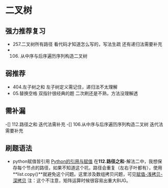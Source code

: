 # 二叉树
## 强力推荐复习
- 257.二叉树所有路径  看代码才知道怎么写的，写法生疏  还有递归法需要补充
- 106. 从中序与后序遍历序列构造二叉树 
## 弱推荐
- 404.左子树之和 左子树定义需记住，递归法不太理解  
- 05.替换空格 双指针很经典的题 二次刷还是不熟，方法没理解透


## 需补漏
-[] 112.路径之和  迭代法需补充
-[] 106.从中序与后序遍历序列构造二叉树 迭代法需要补充


## 刷题语法
- python赋值皆引用
[Python的引用与赋值](https://www.cnblogs.com/up-zm/p/16044691.html)
在**112.路径之和**-解法二中，我想保存每个节点的路径，如果不知道这个坑，路径会重复（左右子叶都有），使用**list.copy()**就避免这个问题。这里涉及数组拷贝问题，可见[赋值-浅拷贝-深拷贝](https://blog.csdn.net/qq_24502469/article/details/104185122) 
注：这个不注意，矩阵运算时候很容易出重大BUG。


